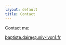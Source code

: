 ```yaml
---
layout: default
title: Contact
---
```


<p>Contact me:</p><a href="mailto:baptiste.daire@univ-lyon1.fr">baptiste.daire@univ-lyon1.fr</a>
